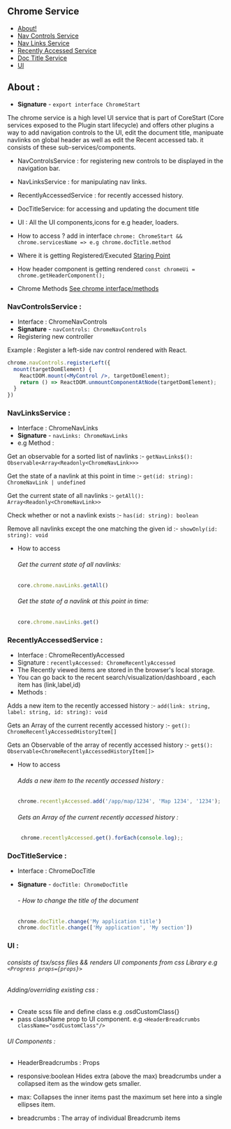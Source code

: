 
##    Chrome Service

- [About!](#about-)
- [Nav Controls Service](#navcontrolsservice-)
- [Nav Links Service](#navlinksservice-)
- [Recently Accessed Service](#recentlyaccessedservice-)
- [Doc Title Service](#doctitleservice-)
- [UI](#ui-)

## About :
- **Signature** - `export interface ChromeStart`

The chrome service is a high level UI service that is part of CoreStart (Core services exposed to the Plugin start lifecycle) and offers other plugins a way to add navigation controls to the UI, edit the document title, manipuate navlinks on global header as well as edit the Recent accessed tab. it consists of these sub-services/components.
- NavControlsService : for registering new controls to be displayed in the navigation bar.
- NavLinksService : for manipulating nav links.
- RecentlyAccessedService : for recently accessed history.
- DocTitleService: for accessing and updating the document title
- UI : All the UI components,icons for e.g  header, loaders.


- How to access ? add in interface `chrome: ChromeStart && chrome.servicesName => e.g chrome.docTitle.method`
- Where it is getting Registered/Executed [Staring Point](https://github.com/opensearch-project/OpenSearch-Dashboards/blob/2.1/src/core/public/rendering/rendering_service.tsx)
- How header component is getting rendered `const chromeUi = chrome.getHeaderComponent(); `
- Chrome Methods </b> [See chrome interface/methods](https://github.com/opensearch-project/OpenSearch-Dashboards/blob/2.1/src/core/public/chrome/chrome_service.tsx)


### NavControlsService : 
- Interface : ChromeNavControls
- **Signature** - `navControls: ChromeNavControls`
- Registering new controller 

Example : 
Register a left-side nav control rendered with React.

```jsx
chrome.navControls.registerLeft({
  mount(targetDomElement) {
    ReactDOM.mount(<MyControl />, targetDomElement);
    return () => ReactDOM.unmountComponentAtNode(targetDomElement);
  }
})
```
### NavLinksService : 
- Interface :  ChromeNavLinks
- **Signature** - `navLinks: ChromeNavLinks`
- e.g Method : 

Get an observable for a sorted list of navlinks :-
`getNavLinks$(): Observable<Array<Readonly<ChromeNavLink>>>`

Get the state of a navlink at this point in time :-
`get(id: string): ChromeNavLink | undefined`

Get the current state of all navlinks :-
`getAll(): Array<Readonly<ChromeNavLink>>`

Check whether or not a navlink exists :-
```has(id: string): boolean```

Remove all navlinks except the one matching the given id :-
`showOnly(id: string): void`

- How to access
  ###### Get the current state of all navlinks: 
  ```ts
  core.chrome.navLinks.getAll() 
  ```

  ###### Get the state of a navlink at this point in time: 
  ```ts
  core.chrome.navLinks.get()
  ```

### RecentlyAccessedService : 

- Interface : ChromeRecentlyAccessed
- Signature : ```recentlyAccessed: ChromeRecentlyAccessed```
- The Recently viewed items are stored in the browser's local storage.
- You can go back to the recent search/visualization/dashboard , each item has (link,label,id)
- Methods :

Adds a new item to the recently accessed history :-
`add(link: string, label: string, id: string): void`
 
Gets an Array of the current recently accessed history :-
`get(): ChromeRecentlyAccessedHistoryItem[]`

Gets an Observable of the array of recently accessed history :-
`get$(): Observable<ChromeRecentlyAccessedHistoryItem[]>`

- How to access
   ###### Adds a new item to the recently accessed history :
   ```ts
   chrome.recentlyAccessed.add('/app/map/1234', 'Map 1234', '1234');
   ```
   ###### Gets an Array of the current recently accessed history :
   ```ts
    chrome.recentlyAccessed.get().forEach(console.log);;
   ```
   
### DocTitleService : 
- Interface : ChromeDocTitle
- **Signature** - `docTitle: ChromeDocTitle`
  ###### - How to change the title of the document


   ```ts
   chrome.docTitle.change('My application title')
   chrome.docTitle.change(['My application', 'My section'])
   ```
### UI :
###### consists of tsx/scss files && renders UI components from css Library e.g ```<Progress props={props}>```

###### Adding/overriding existing css : 
- Create scss file and define class e.g .osdCustomClass{}
- pass className prop to UI component.
        e.g `<HeaderBreadcrumbs className="osdCustomClass"/> `

###### UI Components :
  - HeaderBreadcrumbs : Props
       
  -  responsive:boolean Hides extra (above the max) breadcrumbs under a collapsed item as the window gets smaller.
  -  max: Collapses the inner items past the maximum set here into a single ellipses item.      
  -  breadcrumbs : The array of individual Breadcrumb items
	
      